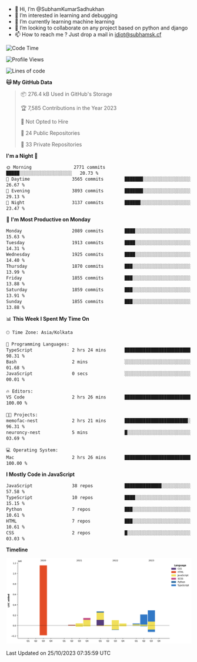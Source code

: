 - 👋 Hi, I’m @SubhamKumarSadhukhan
- 👀 I’m interested in learning and debugging
- 🌱 I’m currently learning machine learning
- 💞️ I’m looking to collaborate on any project based on python and django
- 📫 How to reach me ?
      Just drop a mail in idiot@subhamsk.cf

<!---
SubhamKumarSadhukhan/SubhamKumarSadhukhan is a ✨ special ✨ repository because its `README.md` (this file) appears on your GitHub profile.
You can click the Preview link to take a look at your changes.
--->


<!--START_SECTION:waka-->
![Code Time](http://img.shields.io/badge/Code%20Time-1%2C597%20hrs%2045%20mins-blue)

![Profile Views](http://img.shields.io/badge/Profile%20Views-1-blue)

![Lines of code](https://img.shields.io/badge/From%20Hello%20World%20I%27ve%20Written-2.3%20million%20lines%20of%20code-blue)

**🐱 My GitHub Data** 

> 📦 276.4 kB Used in GitHub's Storage 
 > 
> 🏆 7,585 Contributions in the Year 2023
 > 
> 🚫 Not Opted to Hire
 > 
> 📜 24 Public Repositories 
 > 
> 🔑 33 Private Repositories 
 > 
**I'm a Night 🦉** 

```text
🌞 Morning                2771 commits        █████░░░░░░░░░░░░░░░░░░░░   20.73 % 
🌆 Daytime                3565 commits        ███████░░░░░░░░░░░░░░░░░░   26.67 % 
🌃 Evening                3893 commits        ███████░░░░░░░░░░░░░░░░░░   29.13 % 
🌙 Night                  3137 commits        ██████░░░░░░░░░░░░░░░░░░░   23.47 % 
```
📅 **I'm Most Productive on Monday** 

```text
Monday                   2089 commits        ████░░░░░░░░░░░░░░░░░░░░░   15.63 % 
Tuesday                  1913 commits        ████░░░░░░░░░░░░░░░░░░░░░   14.31 % 
Wednesday                1925 commits        ████░░░░░░░░░░░░░░░░░░░░░   14.40 % 
Thursday                 1870 commits        ███░░░░░░░░░░░░░░░░░░░░░░   13.99 % 
Friday                   1855 commits        ███░░░░░░░░░░░░░░░░░░░░░░   13.88 % 
Saturday                 1859 commits        ███░░░░░░░░░░░░░░░░░░░░░░   13.91 % 
Sunday                   1855 commits        ███░░░░░░░░░░░░░░░░░░░░░░   13.88 % 
```


📊 **This Week I Spent My Time On** 

```text
🕑︎ Time Zone: Asia/Kolkata

💬 Programming Languages: 
TypeScript               2 hrs 24 mins       █████████████████████████   98.31 % 
Bash                     2 mins              ░░░░░░░░░░░░░░░░░░░░░░░░░   01.68 % 
JavaScript               0 secs              ░░░░░░░░░░░░░░░░░░░░░░░░░   00.01 % 

🔥 Editors: 
VS Code                  2 hrs 26 mins       █████████████████████████   100.00 % 

🐱‍💻 Projects: 
memofac-nest             2 hrs 21 mins       ████████████████████████░   96.31 % 
neuroncy-nest            5 mins              █░░░░░░░░░░░░░░░░░░░░░░░░   03.69 % 

💻 Operating System: 
Mac                      2 hrs 26 mins       █████████████████████████   100.00 % 
```

**I Mostly Code in JavaScript** 

```text
JavaScript               38 repos            ██████████████░░░░░░░░░░░   57.58 % 
TypeScript               10 repos            ████░░░░░░░░░░░░░░░░░░░░░   15.15 % 
Python                   7 repos             ███░░░░░░░░░░░░░░░░░░░░░░   10.61 % 
HTML                     7 repos             ███░░░░░░░░░░░░░░░░░░░░░░   10.61 % 
CSS                      2 repos             █░░░░░░░░░░░░░░░░░░░░░░░░   03.03 % 
```



**Timeline**

![Lines of Code chart](https://raw.githubusercontent.com/SubhamKumarSadhukhan/SubhamKumarSadhukhan/main/assets/bar_graph.png)


 Last Updated on 25/10/2023 07:35:59 UTC
<!--END_SECTION:waka-->
